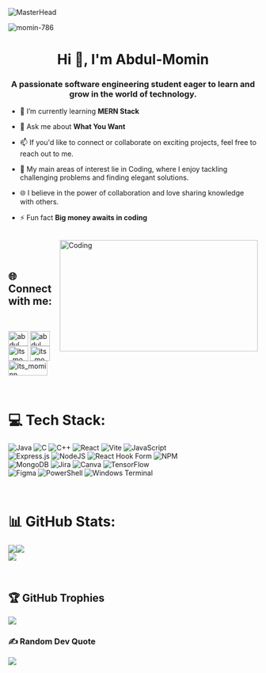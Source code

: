 ![MasterHead](https://i.pinimg.com/originals/0f/25/e4/0f25e4668c1c7740b5ed41835339d67f.gif)

  <p align="left"> <img src="https://komarev.com/ghpvc/?username=momin-786&label=Profile%20views&color=0e75b6&style=flat" alt="momin-786" /> </p>   <h1 align="center">Hi 👋, I'm Abdul-Momin</h1>
<h3 align="center">A passionate software engineering student eager to learn and grow in the world of technology.</h3>




- 🌱 I’m currently learning **MERN Stack**

- 💬 Ask me about **What You Want**

- 📫 If you'd like to connect or collaborate on exciting projects, feel free to reach out to me.

- 🌟 My main areas of interest lie in Coding, where I enjoy tackling challenging problems  and finding elegant solutions. 

- 🌐 I believe in the power of collaboration and love sharing knowledge with others.

- ⚡ Fun fact **Big money awaits in coding**

<br>
<img align="right" margin = "150px" alt="Coding" width="400" height="225" src="https://i.pinimg.com/originals/e4/26/70/e426702edf874b181aced1e2fa5c6cde.gif">

&nbsp; <h2 align="left">🌐 Connect with me:</h2>
<br>
<p align="left">
<a href="https://www.linkedin.com/in/abdul-momin-b6876127a" target="blank"> <img align="center" src="https://raw.githubusercontent.com/rahuldkjain/github-profile-readme-generator/master/src/images/icons/Social/linked-in-alt.svg" alt="abdul momin" height="30" width="40" /></a>
<a href="https://www.facebook.com/silent.m786?mibextid=ZbWKwL" target="blank"><img align="center" src="https://raw.githubusercontent.com/rahuldkjain/github-profile-readme-generator/master/src/images/icons/Social/facebook.svg" alt="abdul momin" height="30" width="40" /></a>
<a href="https://instagram.com/its_mominn?igshid=ZDc4ODBmNjlmNQ==" target="blank"><img align="center" src="https://raw.githubusercontent.com/rahuldkjain/github-profile-readme-generator/master/src/images/icons/Social/instagram.svg" alt="its_mominn" height="30" width="40" /></a>
<a href="https://x.com/AbdulMomin7863" target="blank"><img align="center" src="https://img.shields.io/badge/X-black.svg?logo=X&logoColor=white" alt="its_mominn" height="30" width="40" /></a>
<a href="https://stackoverflow.com/users/Momin-786" target="blank"><img align="center" src="https://img.shields.io/badge/-Stackoverflow-FE7A16?logo=stack-overflow&logoColor=white" alt="its_mominn" height="30" width="79" /></a>
<br>
</p>

&nbsp; 
# 💻 Tech Stack:

![Java](https://img.shields.io/badge/java-%23ED8B00.svg?style=for-the-badge&logo=openjdk&logoColor=white) ![C](https://img.shields.io/badge/c-%2300599C.svg?style=for-the-badge&logo=c&logoColor=white) ![C++](https://img.shields.io/badge/c++-%2300599C.svg?style=for-the-badge&logo=c%2B%2B&logoColor=white)  ![React](https://img.shields.io/badge/react-%2320232a.svg?style=for-the-badge&logo=react&logoColor=%2361DAFB) ![Vite](https://img.shields.io/badge/vite-%23646CFF.svg?style=for-the-badge&logo=vite&logoColor=white) ![JavaScript](https://img.shields.io/badge/javascript-%23323330.svg?style=for-the-badge&logo=javascript&logoColor=%23F7DF1E)  
![Express.js](https://img.shields.io/badge/express.js-%23404d59.svg?style=for-the-badge&logo=express&logoColor=%2361DAFB) ![NodeJS](https://img.shields.io/badge/node.js-6DA55F?style=for-the-badge&logo=node.js&logoColor=white) 
![React Hook Form](https://img.shields.io/badge/React%20Hook%20Form-%23EC5990.svg?style=for-the-badge&logo=reacthookform&logoColor=white) ![NPM](https://img.shields.io/badge/NPM-%23CB3837.svg?style=for-the-badge&logo=npm&logoColor=white) <br> ![MongoDB](https://img.shields.io/badge/MongoDB-%234ea94b.svg?style=for-the-badge&logo=mongodb&logoColor=white) ![Jira](https://img.shields.io/badge/jira-%230A0FFF.svg?style=for-the-badge&logo=jira&logoColor=white) 
 ![Canva](https://img.shields.io/badge/Canva-%2300C4CC.svg?style=for-the-badge&logo=Canva&logoColor=white) ![TensorFlow](https://img.shields.io/badge/TensorFlow-%23FF6F00.svg?style=for-the-badge&logo=TensorFlow&logoColor=white) <br>
 ![Figma](https://img.shields.io/badge/figma-%23F24E1E.svg?style=for-the-badge&logo=figma&logoColor=white) 
![PowerShell](https://img.shields.io/badge/PowerShell-%235391FE.svg?style=for-the-badge&logo=powershell&logoColor=white) ![Windows Terminal](https://img.shields.io/badge/Windows%20Terminal-%234D4D4D.svg?style=for-the-badge&logo=windows-terminal&logoColor=white)


 
 &nbsp;
 
 
 # 📊 GitHub Stats:
![](https://github-readme-streak-stats.herokuapp.com/?user=Momin-786&theme=dark&hide_border=false)![](https://github-readme-stats.vercel.app/api?username=Momin-786&theme=dark&hide_border=false&include_all_commits=false&count_private=false)<br/>
![](https://github-readme-stats.vercel.app/api/top-langs/?username=b&theme=dark&hide_border=false&include_all_commits=false&count_private=false&layout=compact)
 

&nbsp;
## 🏆 GitHub Trophies
![](https://github-profile-trophy.vercel.app/?username=Momin-786&theme=radical&no-frame=false&no-bg=true&margin-w=4)

### ✍️ Random Dev Quote
![](https://quotes-github-readme.vercel.app/api?type=horizontal&theme=radical)


